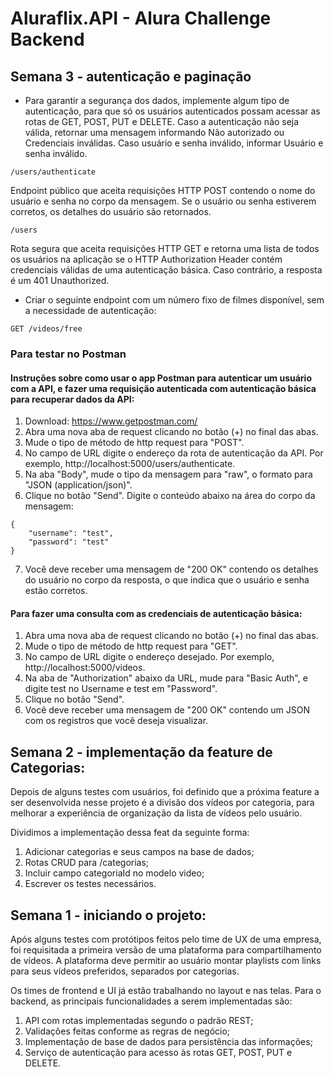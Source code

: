 # Aluraflix.API - Alura Challenge Backend

## Semana 3 - autenticação e paginação

- Para garantir a segurança dos dados, implemente algum tipo de autenticação, para que só os usuários autenticados possam acessar as rotas de GET, POST, PUT e DELETE.
Caso a autenticação não seja válida, retornar uma mensagem informando Não autorizado ou Credenciais inválidas.
Caso usuário e senha inválido, informar Usuário e senha inválido.
```
/users/authenticate
```
Endpoint público que aceita requisições HTTP POST contendo o nome do usuário e senha no corpo da mensagem. Se o usuário ou senha estiverem corretos, os detalhes do usuário são retornados.
```
/users
```
Rota segura que aceita requisições HTTP GET e retorna uma lista de todos os usuários na aplicação se o HTTP Authorization Header contém credenciais válidas de uma autenticação básica. Caso contrário, a resposta é um 401 Unauthorized.

- Criar o seguinte endpoint com um número fixo de filmes disponível, sem a necessidade de autenticação:
```
GET /videos/free
```
### Para testar no Postman
#### Instruções sobre como usar o app Postman para autenticar um usuário com a API, e fazer uma requisição autenticada com autenticação básica para recuperar dados da API:
1. Download: https://www.getpostman.com/
2. Abra uma nova aba de request clicando no botão (+) no final das abas.
3. Mude o tipo de método de http request para "POST".
4. No campo de URL digite o endereço da rota de autenticação da API. Por exemplo, http://localhost:5000/users/authenticate.
5. Na aba "Body", mude o tipo da mensagem para "raw", o formato para "JSON (application/json)".
6. Clique no botão "Send". Digite o conteúdo abaixo na área do corpo da mensagem:
```
{
    "username": "test",
    "password": "test"
}
```
7. Você deve receber uma mensagem de "200 OK" contendo os detalhes do usuário no corpo da resposta, o que indica que o usuário e senha estão corretos.
#### Para fazer uma consulta com as credenciais de autenticação básica:
1. Abra uma nova aba de request clicando no botão (+) no final das abas.
2. Mude o tipo de método de http request para "GET".
3. No campo de URL digite o endereço desejado. Por exemplo, http://localhost:5000/videos.
4. Na aba de "Authorization" abaixo da URL, mude para "Basic Auth", e digite test no Username e test em "Password".
5. Clique no botão "Send".
6. Você deve receber uma mensagem de "200 OK" contendo um JSON com os registros que você deseja visualizar.

## Semana 2 - implementação da feature de Categorias:

Depois de alguns testes com usuários, foi definido que a próxima feature a ser desenvolvida nesse projeto é a divisão dos vídeos por categoria, para melhorar a experiência de organização da lista de vídeos pelo usuário.

Dividimos a implementação dessa feat da seguinte forma:
1. Adicionar categorias e seus campos na base de dados;
2. Rotas CRUD para /categorias;
3. Incluir campo categoriaId no modelo video;
4. Escrever os testes necessários.

## Semana 1 - iniciando o projeto:

Após alguns testes com protótipos feitos pelo time de UX de uma empresa, foi requisitada a primeira versão de uma plataforma para compartilhamento de vídeos. A plataforma deve permitir ao usuário montar playlists com links para seus vídeos preferidos, separados por categorias.

Os times de frontend e UI já estão trabalhando no layout e nas telas. Para o backend, as principais funcionalidades a serem implementadas são:
1. API com rotas implementadas segundo o padrão REST;
2. Validações feitas conforme as regras de negócio;
3. Implementação de base de dados para persistência das informações;
4. Serviço de autenticação para acesso às rotas GET, POST, PUT e DELETE.
